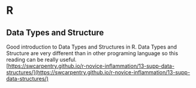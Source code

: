 # R

## Data Types and Structure

Good introduction to Data Types and Structures in R.
Data Types and Structure are very different than in other programing language so this reading can be really useful.  
[https://swcarpentry.github.io/r-novice-inflammation/13-supp-data-structures/](https://swcarpentry.github.io/r-novice-inflammation/13-supp-data-structures/)
